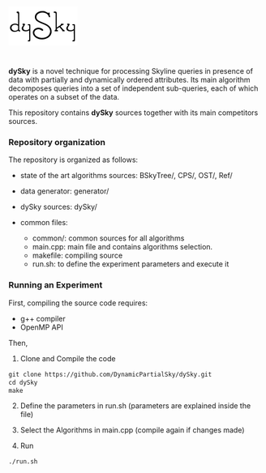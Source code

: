 ![](logo.png)
#
**dySky** is a novel technique for processing Skyline queries in presence of data with partially and dynamically ordered attributes. Its main algorithm decomposes queries into a set of independent sub-queries, each of which operates on a subset of the data. 

This repository contains **dySky** sources together with its main competitors sources.

### Repository organization

The repository is organized as follows:

* state of the art algorithms sources: BSkyTree/, CPS/, OST/, Ref/

* data generator: generator/

* dySky sources: dySky/

* common files: 

  * common/: common sources for all algorithms
  * main.cpp: main file and contains algorithms selection.
  * makefile: compiling source
  * run.sh: to define the experiment parameters and execute it
  
### Running an Experiment

First, compiling the source code requires:

* g++ compiler
* OpenMP API

Then,

1. Clone and Compile the code 

```shell 
git clone https://github.com/DynamicPartialSky/dySky.git
cd dySky
make
```
2. Define the parameters in run.sh (parameters are explained inside the file)

3. Select the Algorithms in main.cpp (compile again if changes made)

4. Run 

```shell 
./run.sh
```

